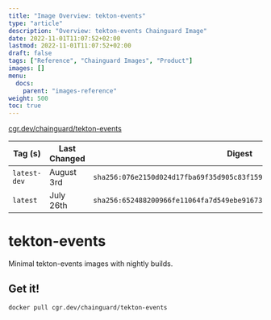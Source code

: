 ```yaml
---
title: "Image Overview: tekton-events"
type: "article"
description: "Overview: tekton-events Chainguard Image"
date: 2022-11-01T11:07:52+02:00
lastmod: 2022-11-01T11:07:52+02:00
draft: false
tags: ["Reference", "Chainguard Images", "Product"]
images: []
menu:
  docs:
    parent: "images-reference"
weight: 500
toc: true
---
```


[cgr.dev/chainguard/tekton-events](https://github.com/chainguard-images/images/tree/main/images/tekton-events)

| Tag (s)       | Last Changed | Digest                                                                    |
|---------------|--------------|---------------------------------------------------------------------------|
|  `latest-dev` | August 3rd   | `sha256:076e2150d024d17fba69f35d905c83f15988827c9bb4aa7d6b2949b9198eacca` |
|  `latest`     | July 26th    | `sha256:652488200966fe11064fa7d549ebe91673cbc3b2fde17178053765b95106988f` |

# tekton-events

Minimal tekton-events images with nightly builds.

## Get it!

```shell
docker pull cgr.dev/chainguard/tekton-events
```
